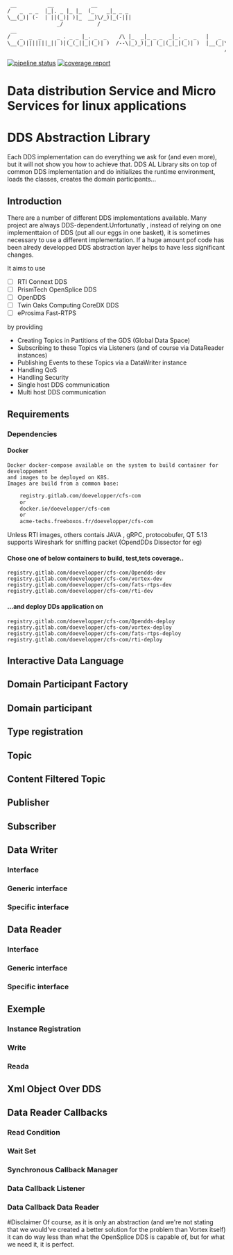 ```txt
 __          __            __                                                  
/   _  _ _  |_|. _ |_ |_  (_    _|_ _ _                                        
\__(_)| (-  | ||(_)| )|_  __)\/_)|_(-|||                                       
                _/           /                                                 
 __                                                                            
/   _  _  _     _ . _ _ |_. _  _    /\ |_  _|_ _ _  _|_. _  _   |   _    _ _   
\__(_)|||||||_|| )|(_(_||_|(_)| )  /--\|_)_)|_| (_|(_|_|(_)| )  |__(_|\/(-| .  
                                                                      /        
```

[![pipeline status](https://gitlab.com/doevelopper/cfs-com/badges/master/pipeline.svg)](https://gitlab.com/doevelopper/cfs-com/commits/master)
[![coverage report](https://gitlab.com/doevelopper/cfs-com/badges/master/coverage.svg)](https://gitlab.com/doevelopper/cfs-com/commits/master)

# Data distribution Service and Micro Services for linux applications


# DDS Abstraction Library 
Each DDS implementation can do everything we ask for (and even more), but it will not show you how to achieve that. 
DDS AL Library sits on top of common DDS implementation and do initializes the runtime environment, 
loads the classes, creates the domain participants...
## Introduction

There are a number of different DDS implementations available.
Many project are always DDS-dependent.Unfortunatly , instead of relying
on one implementtaion of DDS (put all our eggs in one basket), it is sometimes 
necessary to use a different implementation. If a huge amount pof code has been alredy developped
DDS abstraction layer helps to have less significant changes.

It aims to use
- [ ]  RTI Connext DDS
- [ ]  PrismTech OpenSplice DDS
- [ ]  OpenDDS
- [ ]  Twin Oaks Computing CoreDX DDS
- [ ]  eProsima Fast-RTPS

by providing

- Creating Topics in Partitions of the GDS (Global Data Space)
- Subscribing to these Topics via Listeners (and of course via DataReader instances)
- Publishing Events to these Topics via a DataWriter instance
- Handling QoS
- Handling Security
- Single host DDS communication 
- Multi host DDS communication

## Requirements

### Dependencies

#### Docker
    Docker docker-compose available on the system to build container for developpement 
    and images to be deployed on K8S.
    Images are build from a common base:

```txt
    registry.gitlab.com/doevelopper/cfs-com
    or
    docker.io/doevelopper/cfs-com
    or
    acme-techs.freeboxos.fr/doevelopper/cfs-com
```    
Unless RTI images, others contais JAVA , gRPC, protocobufer, QT 5.13 supports
Wireshark for sniffing packet  (OpendDDs Dissector for eg)

#### Chose one of below containers to build, test,tets coverage..

    registry.gitlab.com/doevelopper/cfs-com/Opendds-dev
    registry.gitlab.com/doevelopper/cfs-com/vortex-dev
    registry.gitlab.com/doevelopper/cfs-com/fats-rtps-dev
    registry.gitlab.com/doevelopper/cfs-com/rti-dev

####  ...and deploy DDs application on 

    registry.gitlab.com/doevelopper/cfs-com/Opendds-deploy
    registry.gitlab.com/doevelopper/cfs-com/vortex-deploy
    registry.gitlab.com/doevelopper/cfs-com/fats-rtps-deploy
    registry.gitlab.com/doevelopper/cfs-com/rti-deploy


## Interactive Data Language


##  Domain Participant Factory


## Domain participant


## Type registration


## Topic


## Content Filtered Topic

## Publisher


## Subscriber

## Data Writer

### Interface

### Generic interface

### Specific interface

## Data Reader

### Interface

### Generic interface

### Specific interface

## Exemple

### Instance Registration

### Write

### Reada

## Xml Object Over DDS

## Data Reader Callbacks

### Read Condition

### Wait Set

### Synchronous Callback Manager

### Data Callback Listener

### Data Callback Data Reader

#Disclaimer
Of course, as it is only an abstraction (and we're not stating that we would've created a better solution 
for the problem than Vortex itself) it can do way less than what the OpenSplice DDS is capable of, 
but for what we need it, it is perfect.
